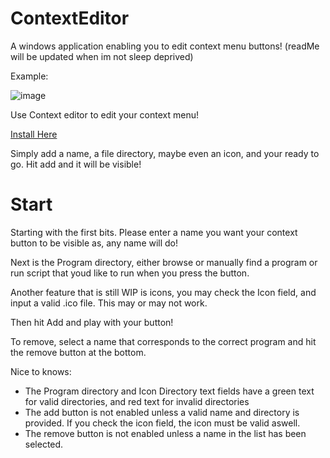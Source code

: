# ContextEditor
A windows application enabling you to edit context menu buttons! (readMe will be updated when im not sleep deprived)
<p>
Example:

![image](https://github.com/UGEcko/ContextEditor/assets/38820051/1097a326-8729-4274-857e-c09c5854e9ef)


Use Context editor to edit your context menu!

[Install Here](https://youtube.com)

Simply add a name, a file directory, maybe even an icon, and your ready to go. Hit add and it will be visible!


# Start

Starting with the first bits. Please enter a name you want your context button to be visible as, any name will do!

Next is the Program directory, either browse or manually find a program or run script that youd like to run when you press the button.

Another feature that is still WIP is icons, you may check the Icon field, and input a valid .ico file. This may or may not work.

Then hit Add and play with your button! 

To remove, select a name that corresponds to the correct program and hit the remove button at the bottom.


Nice to knows:

* The Program directory and Icon Directory text fields have a green text for valid directories, and red text for invalid directories
* The add button is not enabled unless a valid name and directory is provided. If you check the icon field, the icon must be valid aswell.
* The remove button is not enabled unless a name in the list has been selected.

